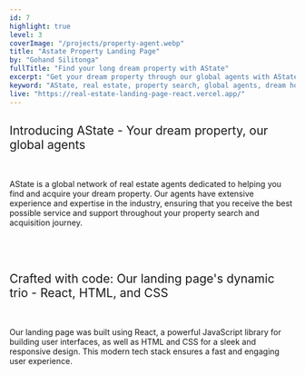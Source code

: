 ```yaml
---
id: 7
highlight: true
level: 3
coverImage: "/projects/property-agent.webp"
title: "Astate Property Landing Page"
by: "Gohand Silitonga"
fullTitle: "Find your long dream property with AState"
excerpt: "Get your dream property through our global agents with AState. We help you to make it a reality. #realestate #dreamhome"
keyword: "AState, real estate, property search, global agents, dream home"
live: "https://real-estate-landing-page-react.vercel.app/"
---
```


<style>
  ul {
    list-style-type: none;
    margin: 0;
    padding: 0;
  }
  
  li {
    margin: 0 0 0 1em;
    padding: 0;
    position: relative;
  }
  
  li:before {
    content: "";
    position: absolute;
    top: 0.85em;
    left: -1em;
    width: 0.3em;
    height: 0.3em;
    background-color: black;
    border-radius: 50%;
  }
</style>

<h2 style="font-weight: 400;">Introducing AState - Your dream property, our global agents</h2>
<br>
<p>
    AState is a global network of real estate agents dedicated to helping you find and acquire your dream property. Our agents have extensive experience and expertise in the industry, ensuring that you receive the best possible service and support throughout your property search and acquisition journey.
</p>
<br>

<br>
<h2 style="font-weight: 400;">Crafted with code: Our landing page's dynamic trio - React, HTML, and CSS</h2>
<br>
<p>
    Our landing page was built using React, a powerful JavaScript library for building user interfaces, as well as HTML and CSS for a sleek and responsive design. This modern tech stack ensures a fast and engaging user experience.
</p>
<br>